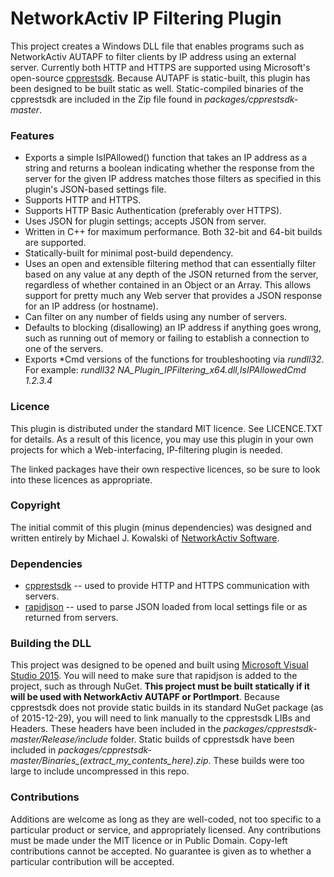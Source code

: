 # NetworkActiv IP Filtering Plugin

This project creates a Windows DLL file that enables programs such as NetworkActiv AUTAPF to filter clients by IP address using an external server. Currently both HTTP and HTTPS are supported using Microsoft's open-source [cpprestsdk]. Because AUTAPF is static-built, this plugin has been designed to be built static as well. Static-compiled binaries of the cpprestsdk are included in the Zip file found in *packages/cpprestsdk-master*.

### Features

* Exports a simple IsIPAllowed() function that takes an IP address as a string and returns a boolean indicating whether the response from the server for the given IP address matches those filters as specified in this plugin's JSON-based settings file.
* Supports HTTP and HTTPS.
* Supports HTTP Basic Authentication (preferably over HTTPS).
* Uses JSON for plugin settings; accepts JSON from server.
* Written in C++ for maximum performance. Both 32-bit and 64-bit builds are supported.
* Statically-built for minimal post-build dependency.
* Uses an open and extensible filtering method that can essentially filter based on any value at any depth of the JSON returned from the server, regardless of whether contained in an Object or an Array. This allows support for pretty much any Web server that provides a JSON response for an IP address (or hostname).
* Can filter on any number of fields using any number of servers.
* Defaults to blocking (disallowing) an IP address if anything goes wrong, such as running out of memory or failing to establish a connection to one of the servers.
* Exports \*Cmd versions of the functions for troubleshooting via *rundll32*. For example: *rundll32 NA_Plugin_IPFiltering_x64.dll,IsIPAllowedCmd 1.2.3.4*

### Licence

This plugin is distributed under the standard MIT licence. See LICENCE.TXT for details. As a result of this licence, you may use this plugin in your own projects for which a Web-interfacing, IP-filtering plugin is needed.

The linked packages have their own respective licences, so be sure to look into these licences as appropriate.

### Copyright

The initial commit of this plugin (minus dependencies) was designed and written entirely by Michael J. Kowalski of [NetworkActiv Software].

### Dependencies

* [cpprestsdk] -- used to provide HTTP and HTTPS communication with servers.
* [rapidjson] -- used to parse JSON loaded from local settings file or as returned from servers.

### Building the DLL

This project was designed to be opened and built using [Microsoft Visual Studio 2015]. You will need to make sure that rapidjson is added to the project, such as through NuGet. **This project must be built statically if it will be used with NetworkActiv AUTAPF or PortImport**. Because cpprestsdk does not provide static builds in its standard NuGet package (as of 2015-12-29), you will need to link manually to the cpprestsdk LIBs and Headers. These headers have been included in the *packages/cpprestsdk-master/Release/include* folder. Static builds of cpprestsdk have been included in *packages/cpprestsdk-master/Binaries_(extract_my_contents_here).zip*. These builds were too large to include uncompressed in this repo.

### Contributions

Additions are welcome as long as they are well-coded, not too specific to a particular product or service, and appropriately licensed. Any contributions must be made under the MIT licence or in Public Domain. Copy-left contributions cannot be accepted. No guarantee is given as to whether a particular contribution will be accepted.

   [cpprestsdk]: <https://github.com/Microsoft/cpprestsdk>
   [Microsoft Visual Studio 2015]: <https://www.visualstudio.com/en-us/products/visual-studio-community-vs.aspx>
   [rapidjson]: <https://github.com/miloyip/rapidjson>
   [NetworkActiv Software]: <https://www.networkactiv.com/>